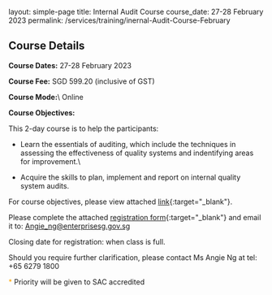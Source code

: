 layout: simple-page
title: Internal Audit Course
course_date: 27-28 February 2023
permalink: /services/training/inernal-Audit-Course-February


## Course Details 

**Course Dates:**  27-28 February 2023

**Course Fee:**  SGD 599.20 (inclusive of GST)

**Course Mode:**\\ Online

**Course Objectives:**

This 2-day course is to help the participants:  

* Learn the essentials of auditing, which include the techniques in assessing the effectiveness of quality systems and indentifying areas for improvement.\\

* Acquire the skills to plan, implement and report on internal quality system audits.

For course objectives, please view attached [link](/files/training/Course-Objectives-IA.pdf){:target="_blank"}.


Please complete the attached [registration form](/files/registration-forms/Registration-form-February2023.pdf){:target="_blank"} and email it to:
Angie_ng@enterprisesg.gov.sg


Closing date for registration: when class is full.
 

Should you require further clarification, please contact Ms Angie Ng at tel: +65 6279 1800

<span style="color:orange;">*</span> Priority will be given to SAC accredited
